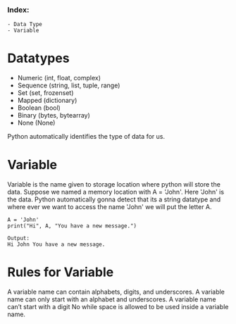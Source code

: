 ### Index: ###
    - Data Type
    - Variable

# Datatypes #
- Numeric (int, float, complex)
- Sequence (string, list, tuple, range)
- Set (set, frozenset)
- Mapped (dictionary)
- Boolean (bool)
- Binary (bytes, bytearray)
- None (None) 


Python automatically identifies the type of data for us.

# Variable #
Variable is the name given to storage location where python will store the data. Suppose we named a memory location with A = 'John'. Here 'John' is the data. Python automatically gonna detect that its a string datatype and where ever we want to access the name 'John' we will put the letter A.

```
A = 'John'
print("Hi", A, "You have a new message.")

Output:
Hi John You have a new message.
```

# Rules for Variable #
A variable name can contain alphabets, digits, and underscores.
A variable name can only start with an alphabet and underscores.
A variable name can’t start with a digit
No while space is allowed to be used inside a variable name.
